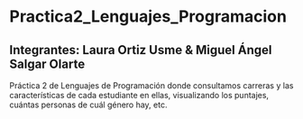 # Practica2_Lenguajes_Programacion
## Integrantes: Laura Ortiz Usme & Miguel Ángel Salgar Olarte
Práctica 2 de Lenguajes de Programación donde consultamos carreras y las características de cada estudiante en ellas, visualizando los puntajes, cuántas personas de cuál género hay, etc.
